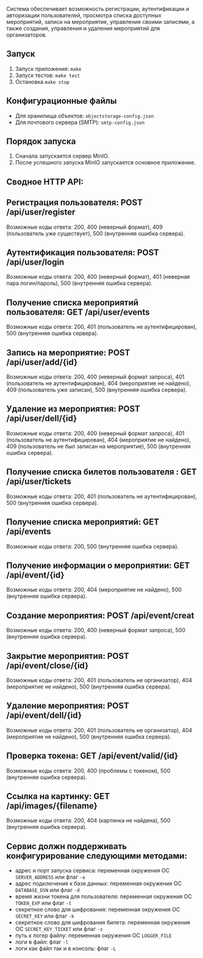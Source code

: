 Система обеспечивает возможность регистрации, аутентификации и авторизации пользователей, просмотра списка доступных мероприятий, записи на мероприятие, управления своими записями, а также создания, управления и удаления мероприятий для организаторов.

## Запуск

1. Запуск приложения: `make`
2. Запуск тестов: `make test`
3. Остановка `make stop`

## Конфигурационные файлы

- Для хранилища объектов: `objectstorage-config.json`
- Для почтового сервера (SMTP): `smtp-config.json`

## Порядок запуска

1. Сначала запускается сервер MinIO.
2. После успешного запуска MinIO запускается основное приложение.

## Сводное HTTP API:

## Регистрация пользователя: POST /api/user/register
Возможные коды ответа: 200, 400 (неверный формат), 409 (пользователь уже существует), 500 (внутренняя ошибка сервера).

## Аутентификация пользователя: POST /api/user/login
Возможные коды ответа: 200, 400 (неверный формат), 401 (неверная пара логин/пароль), 500 (внутренняя ошибка сервера).

## Получение списка мероприятий пользователя: GET /api/user/events
Возможные коды ответа: 200, 401 (пользователь не аутентифицирован), 500 (внутренняя ошибка сервера).

## Запись на мероприятие: POST /api/user/add/{id}
Возможные коды ответа: 200, 400 (неверный формат запроса), 401 (пользователь не аутентифицирован), 404 (мероприятие не найдено), 409 (пользователь уже записан), 500 (внутренняя ошибка сервера).

## Удаление из мероприятия: POST /api/user/dell/{id}
Возможные коды ответа: 200, 400 (неверный формат запроса), 401 (пользователь не аутентифицирован), 404 (мероприятие не найдено), 409 (пользователь не был записан на мероприятие), 500 (внутренняя ошибка сервера).

## Получение списка билетов пользователя : GET /api/user/tickets
Возможные коды ответа: 200, 401 (пользователь не аутентифицирован), 500 (внутренняя ошибка сервера).

## Получение списка мероприятий: GET /api/events
Возможные коды ответа: 200, 500 (внутренняя ошибка сервера).

## Получение информации о мероприятии: GET /api/event/{id}
Возможные коды ответа: 200, 404 (мероприятие не найдено), 500 (внутренняя ошибка сервера).

## Создание мероприятия: POST /api/event/creat
Возможные коды ответа: 200, 400 (неверный формат запроса), 500 (внутренняя ошибка сервера).

## Закрытие мероприятия: POST /api/event/close/{id}
Возможные коды ответа: 200, 401 (пользователь не организатор), 404 (мероприятие не найдено), 500 (внутренняя ошибка сервера).

## Удаление мероприятия: POST /api/event/dell/{id}
Возможные коды ответа: 200, 401 (пользователь не организатор), 404 (мероприятие не найдено), 500 (внутренняя ошибка сервера).

## Проверка токена: GET /api/event/valid/{id}
Возможные коды ответа: 200, 400 (проблемы с токеном), 500 (внутренняя ошибка сервера).

## Ссылка на картинку: GET /api/images/{filename}
Возможные коды ответа: 200, 404 (картинка не найдена), 500 (внутренняя ошибка сервера).


## Сервис должн поддерживать конфигурирование следующими методами:

- адрес и порт запуска сервиса: переменная окружения ОС `SERVER_ADDRESS` или флаг `-a`
- адрес подключения к базе данных: переменная окружения ОС `DATABASE_DSN` или флаг `-d`
- время жизни токена для пользователя: переменная окружения ОС `TOKEN_EXP` или флаг `-t`
- секретное слово для шифрования: переменная окружения ОС `SECRET_KEY` или флаг `-k`
- секретное слово для шифрования билета: переменная окружения ОС `SECRET_KEY_TICKET` или флаг `-s`
- путь к логер файлу: переменная окружения ОС `LOGGER_FILE`
- логи в файл: флаг `-l`
- логи как файл так и в консоль: флаг `-L`